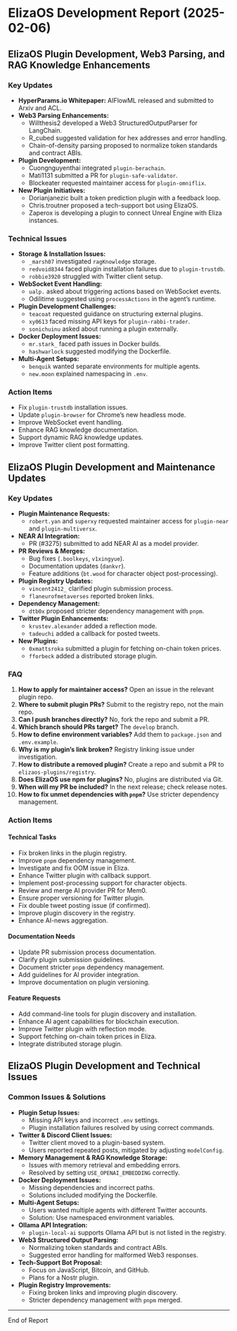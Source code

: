 # ElizaOS Development Report (2025-02-06)

## ElizaOS Plugin Development, Web3 Parsing, and RAG Knowledge Enhancements

### Key Updates
- **HyperParams.io Whitepaper:** AIFlowML released and submitted to Arxiv and ACL.
- **Web3 Parsing Enhancements:**
  - Willthesis2 developed a Web3 StructuredOutputParser for LangChain.
  - R_cubed suggested validation for hex addresses and error handling.
  - Chain-of-density parsing proposed to normalize token standards and contract ABIs.
- **Plugin Development:**
  - Cuongnguyenthai integrated `plugin-berachain`.
  - Mati1131 submitted a PR for `plugin-safe-validator`.
  - Blockeater requested maintainer access for `plugin-omniflix`.
- **New Plugin Initiatives:**
  - Dorianjanezic built a token prediction plugin with a feedback loop.
  - Chris.troutner proposed a tech-support bot using ElizaOS.
  - Zaperox is developing a plugin to connect Unreal Engine with Eliza instances.

### Technical Issues
- **Storage & Installation Issues:**
  - `_marsh07` investigated `ragKnowledge` storage.
  - `redvoid8344` faced plugin installation failures due to `plugin-trustdb`.
  - `robbie3920` struggled with Twitter client setup.
- **WebSocket Event Handling:**
  - `ualp.` asked about triggering actions based on WebSocket events.
  - Odilitime suggested using `processActions` in the agent’s runtime.
- **Plugin Development Challenges:**
  - `teacoat` requested guidance on structuring external plugins.
  - `xy0613` faced missing API keys for `plugin-rabbi-trader`.
  - `sonichuinu` asked about running a plugin externally.
- **Docker Deployment Issues:**
  - `mr.stark_` faced path issues in Docker builds.
  - `hashwarlock` suggested modifying the Dockerfile.
- **Multi-Agent Setups:**
  - `benquik` wanted separate environments for multiple agents.
  - `new.moon` explained namespacing in `.env`.

### Action Items
- Fix `plugin-trustdb` installation issues.
- Update `plugin-browser` for Chrome’s new headless mode.
- Improve WebSocket event handling.
- Enhance RAG knowledge documentation.
- Support dynamic RAG knowledge updates.
- Improve Twitter client post formatting.

## ElizaOS Plugin Development and Maintenance Updates

### Key Updates
- **Plugin Maintenance Requests:**
  - `robert.yan` and `superxy` requested maintainer access for `plugin-near` and `plugin-multiversx`.
- **NEAR AI Integration:**
  - PR (#3275) submitted to add NEAR AI as a model provider.
- **PR Reviews & Merges:**
  - Bug fixes (`.boolkeys`, `v1xingyue`).
  - Documentation updates (`dankvr`).
  - Feature additions (`bt.wood` for character object post-processing).
- **Plugin Registry Updates:**
  - `vincent2412_` clarified plugin submission process.
  - `flaneurofmetaverses` reported broken links.
- **Dependency Management:**
  - `dtb0x` proposed stricter dependency management with `pnpm`.
- **Twitter Plugin Enhancements:**
  - `krustev.alexander` added a reflection mode.
  - `tadeuchi` added a callback for posted tweets.
- **New Plugins:**
  - `0xmattsroka` submitted a plugin for fetching on-chain token prices.
  - `fforbeck` added a distributed storage plugin.

### FAQ
1. **How to apply for maintainer access?** Open an issue in the relevant plugin repo.
2. **Where to submit plugin PRs?** Submit to the registry repo, not the main repo.
3. **Can I push branches directly?** No, fork the repo and submit a PR.
4. **Which branch should PRs target?** The `develop` branch.
5. **How to define environment variables?** Add them to `package.json` and `.env.example`.
6. **Why is my plugin’s link broken?** Registry linking issue under investigation.
7. **How to distribute a removed plugin?** Create a repo and submit a PR to `elizaos-plugins/registry`.
8. **Does ElizaOS use npm for plugins?** No, plugins are distributed via Git.
9. **When will my PR be included?** In the next release; check release notes.
10. **How to fix unmet dependencies with `pnpm`?** Use stricter dependency management.

### Action Items
#### Technical Tasks
- Fix broken links in the plugin registry.
- Improve `pnpm` dependency management.
- Investigate and fix OOM issue in Eliza.
- Enhance Twitter plugin with callback support.
- Implement post-processing support for character objects.
- Review and merge AI provider PR for Mem0.
- Ensure proper versioning for Twitter plugin.
- Fix double tweet posting issue (if confirmed).
- Improve plugin discovery in the registry.
- Enhance AI-news aggregation.

#### Documentation Needs
- Update PR submission process documentation.
- Clarify plugin submission guidelines.
- Document stricter `pnpm` dependency management.
- Add guidelines for AI provider integration.
- Improve documentation on plugin versioning.

#### Feature Requests
- Add command-line tools for plugin discovery and installation.
- Enhance AI agent capabilities for blockchain execution.
- Improve Twitter plugin with reflection mode.
- Support fetching on-chain token prices in Eliza.
- Integrate distributed storage plugin.

## ElizaOS Plugin Development and Technical Issues

### Common Issues & Solutions
- **Plugin Setup Issues:**
  - Missing API keys and incorrect `.env` settings.
  - Plugin installation failures resolved by using correct commands.
- **Twitter & Discord Client Issues:**
  - Twitter client moved to a plugin-based system.
  - Users reported repeated posts, mitigated by adjusting `modelConfig`.
- **Memory Management & RAG Knowledge Storage:**
  - Issues with memory retrieval and embedding errors.
  - Resolved by setting `USE_OPENAI_EMBEDDING` correctly.
- **Docker Deployment Issues:**
  - Missing dependencies and incorrect paths.
  - Solutions included modifying the Dockerfile.
- **Multi-Agent Setups:**
  - Users wanted multiple agents with different Twitter accounts.
  - Solution: Use namespaced environment variables.
- **Ollama API Integration:**
  - `plugin-local-ai` supports Ollama API but is not listed in the registry.
- **Web3 Structured Output Parsing:**
  - Normalizing token standards and contract ABIs.
  - Suggested error handling for malformed Web3 responses.
- **Tech-Support Bot Proposal:**
  - Focus on JavaScript, Bitcoin, and GitHub.
  - Plans for a Nostr plugin.
- **Plugin Registry Improvements:**
  - Fixing broken links and improving plugin discovery.
  - Stricter dependency management with `pnpm` merged.

---
End of Report
